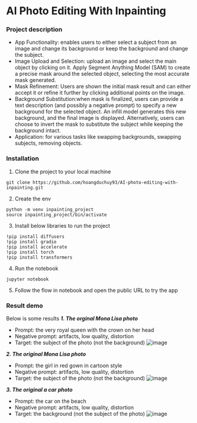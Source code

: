 # AI Photo Editing With Inpainting

### Project description
- App Functionality: enables users to either select a subject from an image and change its background or keep the background and change the subject. 
- Image Upload and Selection: upload an image and select the main object by clicking on it. Apply Segment Anything Model (SAM) to create a precise mask around the selected object, selecting the most accurate mask generated.
- Mask Refinement: Users are shown the initial mask result and can either accept it or refine it further by clicking additional points on the image. 
- Background Substitution:when mask is finalized, users can provide a text description (and possibly a negative prompt) to specify a new background for the selected object. An infill model generates this new background, and the final image is displayed. Alternatively, users can choose to invert the mask to substitute the subject while keeping the background intact.
- Application: for various tasks like swapping backgrounds, swapping subjects, removing objects.

### Installation
1. Clone the project to your local machine
```
git clone https://github.com/hoangduchuy93/AI-photo-editing-with-inpainting.git
```
2. Create the env
```
python -m venv inpainting_project
source inpainting_project/bin/activate
```
3. Install below libraries to run the project
```
!pip install diffusers
!pip install gradio
!pip install accelerate
!pip install torch
!pip install transformers
```
4. Run the notebook
```
jupyter notebook
```

5. Follow the flow in notebook and open the public URL to try the app

### Result demo
Below is some results
***1. The orginal Mona Lisa photo***
- Prompt: the very royal queen with the crown on her head
- Negative prompt: artifacts, low quality, distortion
- Target: the subject of the photo (not the background)
![image](https://github.com/user-attachments/assets/71c13592-cfcd-4ccf-876b-9b90424d7f6c)

***2. The original Mona Lisa photo***
- Prompt: the girl in red gown in cartoon style
- Negative prompt: artifacts, low quality, distortion
- Target: the subject of the photo (not the background)
![image](https://github.com/user-attachments/assets/447679d7-7a46-414e-b681-9ecd7ef12b83)

***3. The original a car photo***
- Prompt: the car on the beach
- Negative prompt: artifacts, low quality, distortion
- Target: the background (not the subject of the photo)
![image](https://github.com/user-attachments/assets/818b11d9-6cae-4b02-a43a-1f9ffb71bf0a)


